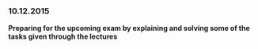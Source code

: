 ### 10.12.2015

**Preparing for the upcoming exam by explaining and solving some of the tasks given through the lectures**



